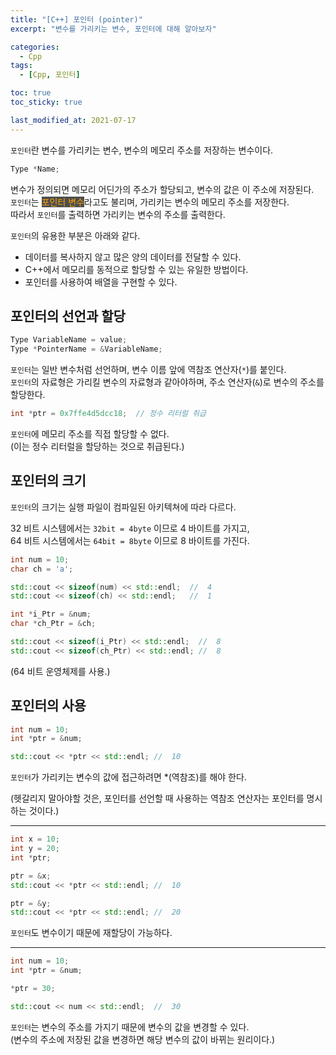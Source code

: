 ```yaml
---
title: "[C++] 포인터 (pointer)"
excerpt: "변수를 가리키는 변수, 포인터에 대해 알아보자"

categories:
  - Cpp
tags:
  - [Cpp, 포인터]

toc: true
toc_sticky: true

last_modified_at: 2021-07-17
---
```


`포인터`란 변수를 가리키는 변수, 변수의 메모리 주소를 저장하는 변수이다.

```cpp
Type *Name;
```

변수가 정의되면 메모리 어딘가의 주소가 할당되고, 변수의 값은 이 주소에 저장된다.   
`포인터`는 <mark style="background-color: #4e4e4e; color: orange;">포인터 변수</mark>라고도 불리며, 가리키는 변수의 메모리 주소를 저장한다.   
따라서 `포인터`를 출력하면 가리키는 변수의 주소를 출력한다.

`포인터`의 유용한 부분은 아래와 같다.

* 데이터를 복사하지 않고 많은 양의 데이터를 전달할 수 있다.
* C++에서 메모리를 동적으로 할당할 수 있는 유일한 방법이다.
* 포인터를 사용하여 배열을 구현할 수 있다.

## 포인터의 선언과 할당

```cpp
Type VariableName = value;
Type *PointerName = &VariableName;
```

`포인터`는 일반 변수처럼 선언하며, 변수 이름 앞에 역참조 연산자(`*`)를 붙인다.   
`포인터`의 자료형은 가리킬 변수의 자료형과 같아야하며, 주소 연산자(`&`)로 변수의 주소를 할당한다.

```cpp
int *ptr = 0x7ffe4d5dcc18;  // 정수 리터럴 취급
```

`포인터`에 메모리 주소를 직접 할당할 수 없다.   
(이는 정수 리터럴을 할당하는 것으로 취급된다.)

## 포인터의 크기

`포인터`의 크기는 실행 파일이 컴파일된 아키텍쳐에 따라 다르다.

32 비트 시스템에서는 `32bit = 4byte` 이므로 4 바이트를 가지고,   
64 비트 시스템에서는 `64bit = 8byte` 이므로 8 바이트를 가진다.

```cpp
int num = 10;
char ch = 'a';

std::cout << sizeof(num) << std::endl;  //  4
std::cout << sizeof(ch) << std::endl;   //  1

int *i_Ptr = &num;
char *ch_Ptr = &ch;

std::cout << sizeof(i_Ptr) << std::endl;  //  8
std::cout << sizeof(ch_Ptr) << std::endl; //  8
```

(64 비트 운영체제를 사용.)

## 포인터의 사용

```cpp
int num = 10;
int *ptr = &num;

std::cout << *ptr << std::endl; //  10
```

`포인터`가 가리키는 변수의 값에 접근하려면 *(역참조)를 해야 한다.

(헷갈리지 말아야할 것은, 포인터를 선언할 때 사용하는 역참조 연산자는 포인터를 명시하는 것이다.)

___

```cpp
int x = 10;
int y = 20;
int *ptr;

ptr = &x;
std::cout << *ptr << std::endl; //  10

ptr = &y;
std::cout << *ptr << std::endl; //  20
```

`포인터`도 변수이기 때문에 재할당이 가능하다.

___

```cpp
int num = 10;
int *ptr = &num;

*ptr = 30;

std::cout << num << std::endl;  //  30
```

`포인터`는 변수의 주소를 가지기 때문에 변수의 값을 변경할 수 있다.   
(변수의 주소에 저장된 값을 변경하면 해당 변수의 값이 바뀌는 원리이다.)